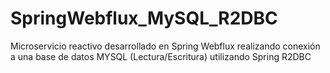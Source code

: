 # SpringWebflux_MySQL_R2DBC
Microservicio reactivo desarrollado en Spring Webflux realizando conexión a una base de datos MYSQL (Lectura/Escritura) utilizando Spring R2DBC
